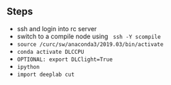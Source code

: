 ## Steps
* ssh and login into rc server
* switch to a compile node using ``` ssh -Y scompile```
* ``` source /curc/sw/anaconda3/2019.03/bin/activate ```
* ``` conda activate DLCCPU ```
* ``` OPTIONAL: export DLClight=True ```
* ``` ipython ```
* ``` import deeplab cut ```

